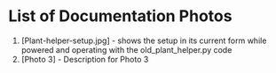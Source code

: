 # List of Documentation Photos

1. [Plant-helper-setup.jpg] - shows the setup in its current form while powered and operating with the              old_plant_helper.py code
2. [Photo 3] - Description for Photo 3